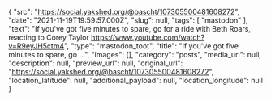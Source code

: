 {
  "src": "https://social.yakshed.org/@bascht/107305500481608272",
  "date": "2021-11-19T19:59:57.000Z",
  "slug": null,
  "tags": [
    "mastodon"
  ],
  "text": "If you've got five minutes to spare, go for a ride with Beth Roars, reacting to Corey Taylor https://www.youtube.com/watch?v=R9eyJH5ctm4",
  "type": "mastodon_toot",
  "title": "If you've got five minutes to spare, go …",
  "images": [],
  "category": "posts",
  "media_url": null,
  "description": null,
  "preview_url": null,
  "original_url": "https://social.yakshed.org/@bascht/107305500481608272",
  "location_latitude": null,
  "additional_payload": null,
  "location_longitude": null
}